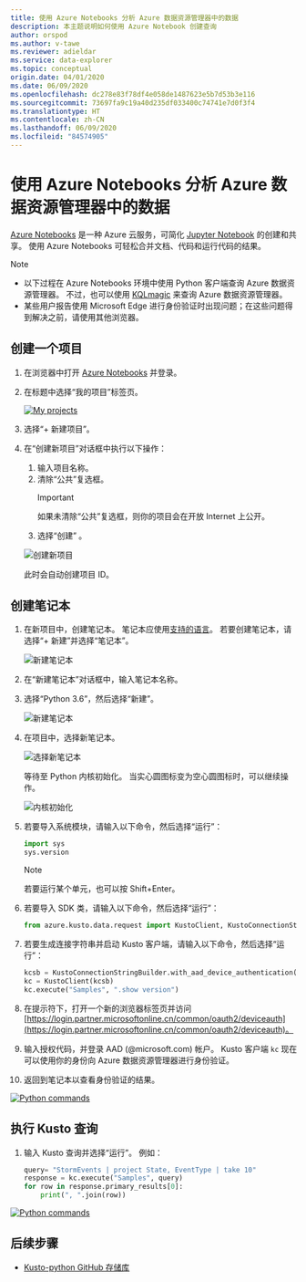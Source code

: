 ```yaml
---
title: 使用 Azure Notebooks 分析 Azure 数据资源管理器中的数据
description: 本主题说明如何使用 Azure Notebook 创建查询
author: orspod
ms.author: v-tawe
ms.reviewer: adieldar
ms.service: data-explorer
ms.topic: conceptual
origin.date: 04/01/2020
ms.date: 06/09/2020
ms.openlocfilehash: dc278e83f78df4e058de1487623e5b7d53b3e116
ms.sourcegitcommit: 73697fa9c19a40d235df033400c74741e7d0f3f4
ms.translationtype: HT
ms.contentlocale: zh-CN
ms.lasthandoff: 06/09/2020
ms.locfileid: "84574905"
---
```

# <a name="use-azure-notebooks-to-analyze-data-in-azure-data-explorer"></a>使用 Azure Notebooks 分析 Azure 数据资源管理器中的数据

[Azure Notebooks](https://notebooks.azure.com/) 是一种 Azure 云服务，可简化 [Jupyter Notebook](https://jupyter.org/) 的创建和共享。 使用 Azure Notebooks 可轻松合并文档、代码和运行代码的结果。

> [!Note]
> * 以下过程在 Azure Notebooks 环境中使用 Python 客户端查询 Azure 数据资源管理器。 不过，也可以使用 [KQLmagic](kqlmagic.md) 来查询 Azure 数据资源管理器。
> * 某些用户报告使用 Microsoft Edge 进行身份验证时出现问题；在这些问题得到解决之前，请使用其他浏览器。

## <a name="create-a-project"></a>创建一个项目

1. 在浏览器中打开 [Azure Notebooks](https://notebooks.azure.com/) 并登录。

1. 在标题中选择“我的项目”标签页。 

    [![](media/azurenotebooks/an-myprojects.png "My projects")](media/azurenotebooks/an-myprojects.png#lightbox)

1. 选择“+ 新建项目”。
    
1. 在“创建新项目”对话框中执行以下操作：
    1. 输入项目名称。
    1. 清除“公共”复选框。
        >[!Important]
        > 如果未清除“公共”复选框，则你的项目会在开放 Internet 上公开。
    1. 选择“创建” 。
    
    ![创建新项目](media/azurenotebooks/an-create-new-project-blank.png)

    此时会自动创建项目 ID。

## <a name="create-a-notebook"></a>创建笔记本

1. 在新项目中，创建笔记本。 笔记本应使用[支持的语言](https://github.com/Azure/azure-kusto-python#minimum-requirements)。
若要创建笔记本，请选择“+ 新建”并选择“笔记本”。

    ![新建笔记本](media/azurenotebooks/an-create-new-notebook-menu.png) 

1. 在“新建笔记本”对话框中，输入笔记本名称。

1. 选择“Python 3.6”，然后选择“新建”。
    
    ![新建笔记本](media/azurenotebooks/an-create-new-notebook.png) 
    
1. 在项目中，选择新笔记本。

    ![选择新笔记本](media/azurenotebooks/an-select-notebook.png)

    等待至 Python 内核初始化。 当实心圆图标变为空心圆图标时，可以继续操作。

    ![内核初始化](media/azurenotebooks/an-python-init-icon.png)

1. 若要导入系统模块，请输入以下命令，然后选择“运行”：
    ```python
    import sys
    sys.version
    ```

    > [!Note]
    > 若要运行某个单元，也可以按 Shift+Enter。

1.  若要导入 SDK 类，请输入以下命令，然后选择“运行”：
    ```python
    from azure.kusto.data.request import KustoClient, KustoConnectionStringBuilder
    ```

1.  若要生成连接字符串并启动 Kusto 客户端，请输入以下命令，然后选择“运行”：  
    ```python
    kcsb = KustoConnectionStringBuilder.with_aad_device_authentication("https://help.kusto.chinacloudapi.cn")
    kc = KustoClient(kcsb)
    kc.execute("Samples", ".show version")
    ```
1. 在提示符下，打开一个新的浏览器标签页并访问 [https://login.partner.microsoftonline.cn/common/oauth2/deviceauth](https://login.partner.microsoftonline.cn/common/oauth2/deviceauth)。
   
1. 输入授权代码，并登录 AAD (@microsoft.com) 帐户。 Kusto 客户端 `kc` 现在可以使用你的身份向 Azure 数据资源管理器进行身份验证。

1. 返回到笔记本以查看身份验证的结果。 

[![](media/azurenotebooks/an-python-commands.png "Python commands")](media/azurenotebooks/an-python-commands.png#lightbox)

## <a name="execute-a-kusto-query"></a>执行 Kusto 查询

1. 输入 Kusto 查询并选择“运行”。 例如：

    ```python
    query= "StormEvents | project State, EventType | take 10"
    response = kc.execute("Samples", query)
    for row in response.primary_results[0]:
        print(", ".join(row))
    ```    

[![](media/azurenotebooks/an-commands.png "Python commands")](media/azurenotebooks/an-commands.png#lightbox)

## <a name="next-steps"></a>后续步骤

* [Kusto-python GitHub 存储库](https://github.com/Azure/azure-kusto-python)
